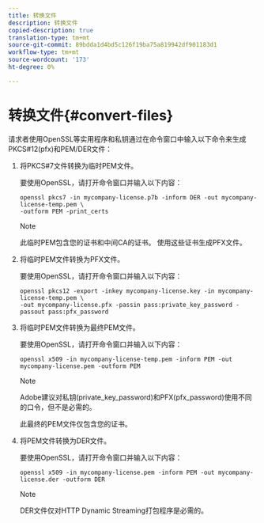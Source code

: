```yaml
---
title: 转换文件
description: 转换文件
copied-description: true
translation-type: tm+mt
source-git-commit: 89bdda1d4bd5c126f19ba75a819942df901183d1
workflow-type: tm+mt
source-wordcount: '173'
ht-degree: 0%

---
```



# 转换文件{#convert-files}

请求者使用OpenSSL等实用程序和私钥通过在命令窗口中输入以下命令来生成PKCS#12(pfx)和PEM/DER文件：

1. 将PKCS#7文件转换为临时PEM文件。

   要使用OpenSSL，请打开命令窗口并输入以下内容：

   ```
   openssl pkcs7 -in mycompany-license.p7b -inform DER -out mycompany-license-temp.pem \ 
   -outform PEM -print_certs 
   ```

   >[!NOTE]
   >
   >此临时PEM包含您的证书和中间CA的证书。 使用这些证书生成PFX文件。

1. 将临时PEM文件转换为PFX文件。

   要使用OpenSSL，请打开命令窗口并输入以下内容：

   ```
   openssl pkcs12 -export -inkey mycompany-license.key -in mycompany-license-temp.pem \ 
   -out mycompany-license.pfx -passin pass:private_key_password -passout pass:pfx_password 
   ```

1. 将临时PEM文件转换为最终PEM文件。

   要使用OpenSSL，请打开命令窗口并输入以下内容：

   ```
   openssl x509 -in mycompany-license-temp.pem -inform PEM -out mycompany-license.pem -outform PEM 
   ```

   >[!NOTE]
   >
   >Adobe建议对私钥(private_key_password)和PFX(pfx_password)使用不同的口令，但不是必需的。

   此最终的PEM文件仅包含您的证书。

1. 将PEM文件转换为DER文件。

   要使用OpenSSL，请打开命令窗口并输入以下内容：

   ```
   openssl x509 -in mycompany-license.pem -inform PEM -out mycompany-license.der -outform DER 
   ```

   >[!NOTE]
   >
   >DER文件仅对HTTP Dynamic Streaming打包程序是必需的。


